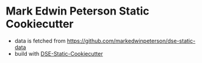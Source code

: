 # Mark Edwin Peterson Static Cookiecutter



* data is fetched from https://github.com/markedwinpeterson/dse-static-data
* build with [DSE-Static-Cookiecutter](https://github.com/acdh-oeaw/dse-static-cookiecutter)
